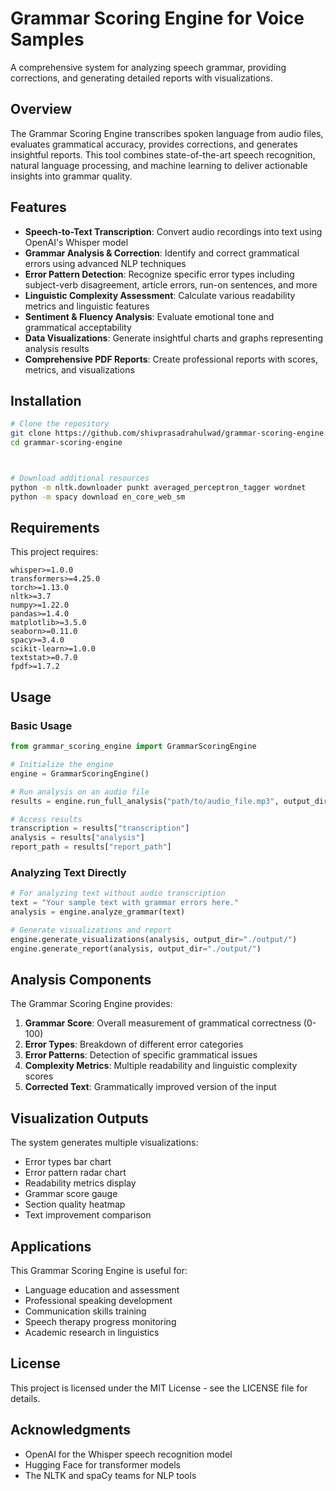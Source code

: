 # Grammar Scoring Engine for Voice Samples

A comprehensive system for analyzing speech grammar, providing corrections, and generating detailed reports with visualizations.

## Overview

The Grammar Scoring Engine transcribes spoken language from audio files, evaluates grammatical accuracy, provides corrections, and generates insightful reports. This tool combines state-of-the-art speech recognition, natural language processing, and machine learning to deliver actionable insights into grammar quality.

## Features

- **Speech-to-Text Transcription**: Convert audio recordings into text using OpenAI's Whisper model
- **Grammar Analysis & Correction**: Identify and correct grammatical errors using advanced NLP techniques
- **Error Pattern Detection**: Recognize specific error types including subject-verb disagreement, article errors, run-on sentences, and more
- **Linguistic Complexity Assessment**: Calculate various readability metrics and linguistic features
- **Sentiment & Fluency Analysis**: Evaluate emotional tone and grammatical acceptability
- **Data Visualizations**: Generate insightful charts and graphs representing analysis results
- **Comprehensive PDF Reports**: Create professional reports with scores, metrics, and visualizations

## Installation

```bash
# Clone the repository
git clone https://github.com/shivprasadrahulwad/grammar-scoring-engine.git
cd grammar-scoring-engine



# Download additional resources
python -m nltk.downloader punkt averaged_perceptron_tagger wordnet
python -m spacy download en_core_web_sm
```

## Requirements

This project requires:

```
whisper>=1.0.0
transformers>=4.25.0
torch>=1.13.0
nltk>=3.7
numpy>=1.22.0
pandas>=1.4.0
matplotlib>=3.5.0
seaborn>=0.11.0
spacy>=3.4.0
scikit-learn>=1.0.0
textstat>=0.7.0
fpdf>=1.7.2
```

## Usage

### Basic Usage

```python
from grammar_scoring_engine import GrammarScoringEngine

# Initialize the engine
engine = GrammarScoringEngine()

# Run analysis on an audio file
results = engine.run_full_analysis("path/to/audio_file.mp3", output_dir="./output/")

# Access results
transcription = results["transcription"]
analysis = results["analysis"]
report_path = results["report_path"]
```

### Analyzing Text Directly

```python
# For analyzing text without audio transcription
text = "Your sample text with grammar errors here."
analysis = engine.analyze_grammar(text)

# Generate visualizations and report
engine.generate_visualizations(analysis, output_dir="./output/")
engine.generate_report(analysis, output_dir="./output/")
```

## Analysis Components

The Grammar Scoring Engine provides:

1. **Grammar Score**: Overall measurement of grammatical correctness (0-100)
2. **Error Types**: Breakdown of different error categories
3. **Error Patterns**: Detection of specific grammatical issues
4. **Complexity Metrics**: Multiple readability and linguistic complexity scores
5. **Corrected Text**: Grammatically improved version of the input

## Visualization Outputs

The system generates multiple visualizations:

- Error types bar chart
- Error pattern radar chart
- Readability metrics display
- Grammar score gauge
- Section quality heatmap
- Text improvement comparison

## Applications

This Grammar Scoring Engine is useful for:

- Language education and assessment
- Professional speaking development
- Communication skills training
- Speech therapy progress monitoring
- Academic research in linguistics

## License

This project is licensed under the MIT License - see the LICENSE file for details.

## Acknowledgments

- OpenAI for the Whisper speech recognition model
- Hugging Face for transformer models
- The NLTK and spaCy teams for NLP tools

